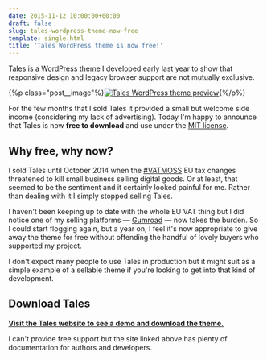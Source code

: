 ```yaml
---
date: 2015-11-12 10:00:00+00:00
draft: false
slug: tales-wordpress-theme-now-free
template: single.html
title: 'Tales WordPress theme is now free!'
---
```


<a href="/2014/02/17/introducing-tales/">Tales is a WordPress theme</a> I developed early last year to show that responsive design and legacy browser support are not mutually exclusive.

{%p class="post__image"%}[![Tales WordPress theme preview](http://dbushell.com/wp-content/uploads/2014/02/tales-preview-large.png)](http://themes.dbushell.com/tales/){%/p%}

For the few months that I sold Tales it provided a small but welcome side income (considering my lack of advertising). Today I'm happy to announce that Tales is now <strong>free to download</strong> and use under the [MIT license](http://themes.dbushell.com/tales/license/).

## Why free, why now?

I sold Tales until October 2014 when the [#VATMOSS](https://twitter.com/search?q=%23vatmoss) EU tax changes threatened to kill small business selling digital goods. Or at least, that seemed to be the sentiment and it certainly looked painful for me. Rather than dealing with it I simply stopped selling Tales.

I haven't been keeping up to date with the whole EU VAT thing but I did notice one of my selling platforms — [Gumroad](http://blog.gumroad.com/post/110080508463/vat) — now takes the burden. So I could start flogging again, but a year on, I feel it's now appropriate to give away the theme for free without offending the handful of lovely buyers who supported my project.

I don't expect many people to use Tales in production but it might suit as a simple example of a sellable theme if you're looking to get into that kind of development.

## Download Tales

**[Visit the Tales website to see a demo and download the theme.](http://themes.dbushell.com/tales/)**

I can't provide free support but the site linked above has plenty of documentation for authors and developers.

